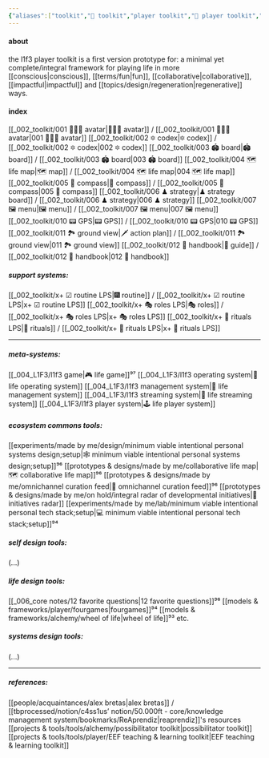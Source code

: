 ```yaml
---
{"aliases":["toolkit","🧰 toolkit","player toolkit","🧰 player toolkit","l1f3 player toolkit","🧰 l1f3 player toolkit","life player toolkit","🧰 life player toolkit","L1F3 player toolkit"],"created in":"2022-01-28T09:51:51-03:00","last tended to":"2024-09-29T14:25:40-03:00","tags":["prototype","🌿","selfmanagement","player","l1f3"],"dg-publish":true,"notestage":["🌿"],"created":"2022-01-28T09:51:51.329-03:00","updated":"2025-03-01T13:38:35.828-03:00","relevancescore":97,"permalink":"/002-toolkit/000-l1f3-player-toolkit/","dgPassFrontmatter":true}
---
```


#### about

the l1f3 player toolkit is a first version prototype for: a minimal yet complete/integral framework for playing life in more [[conscious\|conscious]], [[terms/fun\|fun]], [[collaborative\|collaborative]], [[impactful\|impactful]] and [[topics/design/regeneration\|regenerative]] ways.

#### index

[[_002_toolkit/001 👨🏻‍🎤 avatar\|👨🏻‍🎤 avatar]] / [[_002_toolkit/001 👨🏻‍🎤 avatar\|001 👨🏻‍🎤 avatar]]
[[_002_toolkit/002 🔯 codex\|🔯 codex]] / [[_002_toolkit/002 🔯 codex\|002 🔯 codex]]
[[_002_toolkit/003 🏟 board\|🏟 board]] / [[_002_toolkit/003 🏟 board\|003 🏟 board]]
[[_002_toolkit/004 🗺 life map\|🗺 map]] / [[_002_toolkit/004 🗺 life map\|004 🗺 life map]]
[[_002_toolkit/005 🧭 compass\|🧭 compass]] / [[_002_toolkit/005 🧭 compass\|005 🧭 compass]]
[[_002_toolkit/006 ♟ strategy\|♟ strategy board]] / [[_002_toolkit/006 ♟ strategy\|006 ♟ strategy]]
[[_002_toolkit/007 🖼 menu\|🖼 menu]] / [[_002_toolkit/007 🖼 menu\|007 🖼 menu]]
[[_002_toolkit/010 📟 GPS\|📟 GPS]] / [[_002_toolkit/010 📟 GPS\|010 📟 GPS]]
[[_002_toolkit/011 🏞 ground view\|🗡 action plan]] / [[_002_toolkit/011 🏞 ground view\|011 🏞 ground view]]
[[_002_toolkit/012 📓 handbook\|📓 guide]] / [[_002_toolkit/012 📓 handbook\|012 📓 handbook]]

##### support systems:
[[_002_toolkit/x+ ☑ routine LPS\|🎆 routine]] / [[_002_toolkit/x+ ☑ routine LPS\|x+ ☑ routine LPS]]
[[_002_toolkit/x+ 🎭 roles LPS\|🎭 roles]] / [[_002_toolkit/x+ 🎭 roles LPS\|x+ 🎭 roles LPS]]
[[_002_toolkit/x+ 📿 rituals LPS\|📿 rituals]] / [[_002_toolkit/x+ 📿 rituals LPS\|x+ 📿 rituals LPS]]

---
##### meta-systems:

[[_004_L1F3/l1f3 game\|🎮 life game]]⁹⁷
[[_004_L1F3/l1f3 operating system\|🌌 life operating system]]
[[_004_L1F3/l1f3 management system\|🧠 life management system]]
[[_004_L1F3/l1f3 streaming system\|🎥 life streaming system]]
[[_004_L1F3/l1f3 player system\|🕹 life player system]]

##### ecosystem commons tools:

[[experiments/made by me/design/minimum viable intentional personal systems design;setup\|🕸 minimum viable intentional personal systems design;setup]]⁹⁶
[[prototypes & designs/made by me/collaborative life map\|🗺 collaborative life map]]⁹⁶
[[prototypes & designs/made by me/omnichannel curation feed\|📲 omnichannel curation feed]]⁹⁶
[[prototypes & designs/made by me/on hold/integral radar of developmental initiatives\|📡 initiatives radar]]
[[experiments/made by me/lab/minimum viable intentional personal tech stack;setup\|💻 minimum viable intentional personal tech stack;setup]]⁹⁴

##### self design tools:

(...)
##### life design tools:

[[_006_core notes/12 favorite questions\|12 favorite questions]]⁹⁶
[[models & frameworks/player/fourgames\|fourgames]]⁹⁴
[[models & frameworks/alchemy/wheel of life\|wheel of life]]⁹³
etc.
##### systems design tools:

(...)

---
##### references:
[[people/acquaintances/alex bretas\|alex bretas]] / [[tbprocessed/notion/c4ss1us’ notion/50.000ft - core/knowledge management system/bookmarks/ReAprendiz\|reaprendiz]]'s resources
[[projects & tools/tools/alchemy/possibilitator toolkit\|possibilitator toolkit]]
[[projects & tools/tools/player/EEF teaching & learning toolkit\|EEF teaching & learning toolkit]]